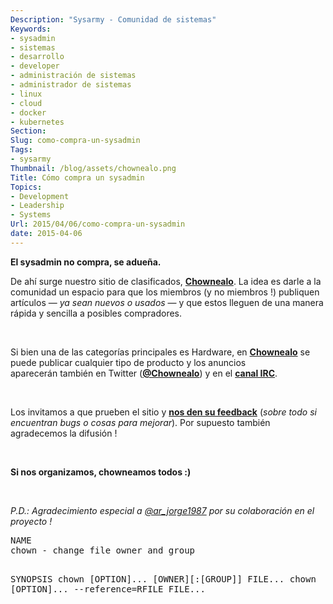```yaml
---
Description: "Sysarmy - Comunidad de sistemas"
Keywords:
- sysadmin 
- sistemas
- desarrollo
- developer
- administración de sistemas
- administrador de sistemas
- linux
- cloud
- docker
- kubernetes
Section: 
Slug: como-compra-un-sysadmin
Tags:
- sysarmy
Thumbnail: /blog/assets/chownealo.png
Title: Cómo compra un sysadmin
Topics:
- Development
- Leadership
- Systems
Url: 2015/04/06/como-compra-un-sysadmin
date: 2015-04-06
---
```


<p><strong>El sysadmin no compra, se adueña.</strong></p>
<p>De ahí surge nuestro sitio de clasificados, <a href="https://sysarmy.com/chownealo"><strong>Chownealo</strong></a>. La idea es darle a la comunidad un espacio para que los miembros (y no miembros !) publiquen artículos — <em>ya sean nuevos o usados</em> — y que estos lleguen de una manera rápida y sencilla a posibles compradores.</p>
<p>&nbsp;</p>
<p>Si bien una de las categorías principales es Hardware, en <a href="https://sysarmy.com/chownealo"><strong>Chownealo</strong></a> se puede publicar cualquier tipo de producto y los anuncios aparecerán también en Twitter (<strong><a href="http://twitter.com/chownealo">@Chownealo</a></strong>) y en el <strong><a href="http://webchat.freenode.net/?channels=#sysarmy">canal IRC</a></strong>.</p>
<p>&nbsp;</p>
<p>Los invitamos a que prueben el sitio y <a href="https://sysarmy.com/chownealo/contact"><strong>nos den su feedback</strong></a> (<em>sobre todo si encuentran bugs o cosas para mejorar</em>). Por supuesto también agradecemos la difusión !</p>
<p>&nbsp;</p>
<p><strong>Si nos organizamos, chowneamos todos :)</strong></p>
<p>&nbsp;</p>
<p><em>P.D.: Agradecimiento especial a <a href="https://twitter.com/ar_jorge1987" target="_blank">@ar_jorge1987</a> por su colaboración en el proyecto !<br />
</em></p>
<pre>NAME
chown - change file owner and group

SYNOPSIS
chown [OPTION]... [OWNER][:[GROUP]] FILE...
chown [OPTION]... --reference=RFILE FILE...
</pre>

